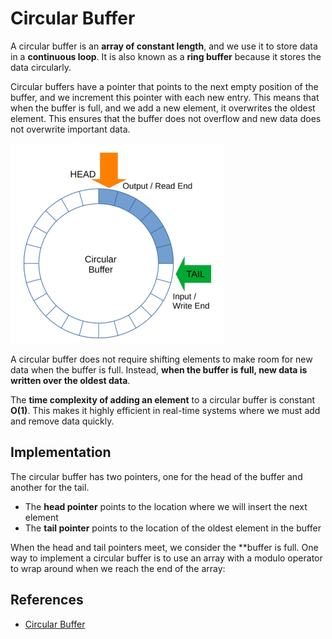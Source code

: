 # Circular Buffer

A circular buffer is an **array of constant length**, and we use it to store data 
in a **continuous loop**. It is also known as a **ring buffer** because it stores 
the data circularly.

Circular buffers have a pointer that points to the next empty position of the buffer, and we increment this pointer with each new entry. This means that when the buffer is full, and we add a new element, it overwrites the oldest element. This ensures that the buffer does not overflow and new data does not overwrite important data.

![Circular Buffer](figures/CircularBuffer.png)

A circular buffer does not require shifting elements to make room for new data when the buffer is full. Instead, **when the buffer is full, new data is written over the oldest data**.

The **time complexity of adding an element** to a circular buffer is constant **O(1)**. 
This makes it highly efficient in real-time systems where we must add and remove data quickly.

## Implementation 

The circular buffer has two pointers, one for the head of the buffer and another 
for the tail. 
* The **head pointer** points to the location where we will insert the next element 
* The **tail pointer** points to the location of the oldest element in the buffer

When the head and tail pointers meet, we consider the **buffer is full. One way to implement a circular buffer is to use an array with a modulo operator to wrap around when we reach the end of the array:




## References
* [Circular Buffer](https://www.baeldung.com/cs/circular-buffer)